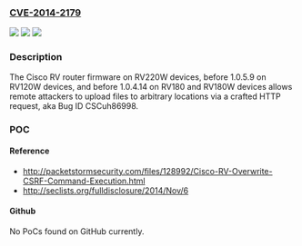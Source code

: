 ### [CVE-2014-2179](https://cve.mitre.org/cgi-bin/cvename.cgi?name=CVE-2014-2179)
![](https://img.shields.io/static/v1?label=Product&message=n%2Fa&color=blue)
![](https://img.shields.io/static/v1?label=Version&message=n%2Fa&color=blue)
![](https://img.shields.io/static/v1?label=Vulnerability&message=n%2Fa&color=brighgreen)

### Description

The Cisco RV router firmware on RV220W devices, before 1.0.5.9 on RV120W devices, and before 1.0.4.14 on RV180 and RV180W devices allows remote attackers to upload files to arbitrary locations via a crafted HTTP request, aka Bug ID CSCuh86998.

### POC

#### Reference
- http://packetstormsecurity.com/files/128992/Cisco-RV-Overwrite-CSRF-Command-Execution.html
- http://seclists.org/fulldisclosure/2014/Nov/6

#### Github
No PoCs found on GitHub currently.

